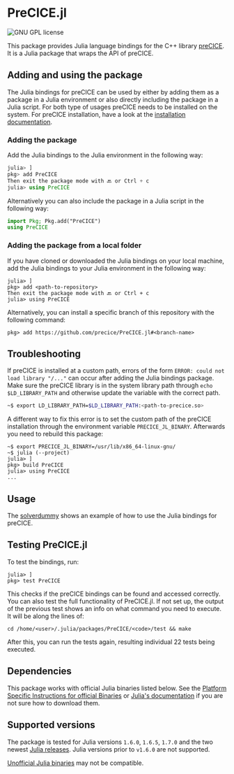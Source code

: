 # PreCICE.jl

<a style="text-decoration: none" href="https://github.com/precice/julia-bindings/blob/main/LICENSE" target="_blank">
    <img src="https://img.shields.io/github/license/precice/julia-bindings.svg" alt="GNU GPL license">
</a>

This package provides Julia language bindings for the C++ library [preCICE](https://github.com/precice/precice). It is a Julia package that wraps the API of preCICE.

## Adding and using the package

The Julia bindings for preCICE can be used by either by adding them as a package in a Julia environment or also directly including the package in a Julia script. For both type of usages preCICE needs to be installed on the system. For preCICE installation, have a look at the [installation documentation](https://precice.org/installation-overview.html).

### Adding the package

Add the Julia bindings to the Julia environment in the following way:

```julia
julia> ]
pkg> add PreCICE 
Then exit the package mode with 🔙 or Ctrl + c
julia> using PreCICE
```

Alternatively you can also include the package in a Julia script in the following way:

```julia
import Pkg; Pkg.add("PreCICE")
using PreCICE
```

### Adding the package from a local folder

If you have cloned or downloaded the Julia bindings on your local machine, add the Julia bindings to your Julia environment in the following way:

```julia-repl
julia> ]
pkg> add <path-to-repository>
Then exit the package mode with 🔙 or Ctrl + c
julia> using PreCICE
```

Alternatively, you can install a specific branch of this repository with the following command:
```julia-repl
pkg> add https://github.com/precice/PreCICE.jl#<branch-name>
```

## Troubleshooting

If preCICE is installed at a custom path, errors of the form ```ERROR: could not load library "/..."``` can occur after adding the Julia bindings package. Make sure the preCICE library is in the system library path through `echo $LD_LIBRARY_PATH` and otherwise update the variable with the correct path.

```bash
~$ export LD_LIBRARY_PATH=$LD_LIBRARY_PATH:<path-to-precice.so>
```

A different way to fix this error is to set the custom path of the preCICE installation through the environment variable `PRECICE_JL_BINARY`. Afterwards you need to rebuild this package:

```julia-repl
~$ export PRECICE_JL_BINARY=/usr/lib/x86_64-linux-gnu/
~$ julia (--project)
julia> ]
pkg> build PreCICE
julia> using PreCICE
...
```

## Usage

The [solverdummy](https://github.com/precice/julia-bindings/tree/main/solverdummy) shows an example of how to use the Julia bindings for preCICE.

## Testing PreCICE.jl

To test the bindings, run:
```julia-repl
julia> ]
pkg> test PreCICE
```

This checks if the preCICE bindings can be found and accessed correctly.
You can also test the full functionality of PreCICE.jl. If not set up, the output of the previous test shows an info on what command you need to execute. It will be along the lines of:
```
cd /home/<user>/.julia/packages/PreCICE/<code>/test && make
```
After this, you can run the tests again, resulting individual 22 tests being executed.

## Dependencies

This package works with official Julia binaries listed below. See the [Platform Specific Instructions for official Binaries](https://julialang.org/downloads/platform/)  or [Julia's documentation](https://docs.julialang.org/en/v1/manual/getting-started/) if you are not sure how to download them.

## Supported versions

The package is tested for Julia versions `1.6.0`, `1.6.5`, `1.7.0` and the two newest [Julia releases](https://github.com/JuliaLang/julia/releases). Julia versions prior to `v1.6.0` are not supported.

[Unofficial Julia binaries](https://julialang.org/downloads/platform/#platform_specific_instructions_for_unofficial_binaries) may not be compatible.
